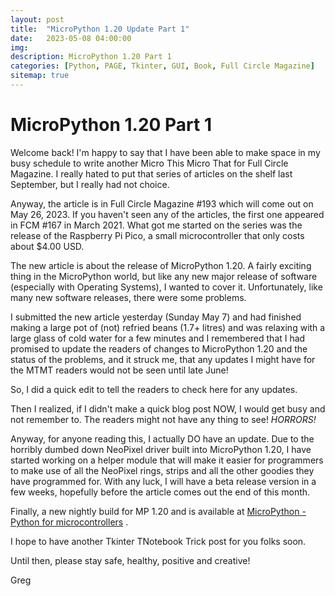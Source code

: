 ```yaml
---
layout: post
title:  "MicroPython 1.20 Update Part 1"
date:   2023-05-08 04:00:00
img: 
description: MicroPython 1.20 Part 1
categories: [Python, PAGE, Tkinter, GUI, Book, Full Circle Magazine]
sitemap: true
---
```


# MicroPython 1.20 Part 1

Welcome back!  I'm happy to say that I have been able to make space in my busy schedule to write another Micro This Micro That for Full Circle Magazine.  I really hated to put that series of articles on the shelf last September, but I really had not choice.

Anyway, the article is in Full Circle Magazine #193 which will come out on May 26, 2023.  If you haven't seen any of the articles, the first one appeared in FCM #167 in March 2021.  What got me started on the series was the release of the Raspberry Pi Pico, a small microcontroller that only costs about \$4.00 USD.  

The new article is about the release of MicroPython 1.20.  A fairly exciting thing in the MicroPython world, but like any new major release of software (especially with Operating Systems), I wanted to cover it.  Unfortunately, like many new software releases, there were some problems. 

I submitted the new article yesterday (Sunday May 7) and had finished making a large pot of (not) refried beans (1.7+ litres) and was relaxing with a large glass of cold water for a few minutes and I remembered that I had promised to update the readers of changes to MicroPython 1.20 and the status of the problems, and it struck me, that any updates I might have for the MTMT readers would not be seen until late June!

So, I did a quick edit to tell the readers to check here for any updates.

Then I realized, if I didn't make a quick blog post NOW, I would get busy and not remember to.  The readers might not have any thing to see!  *HORRORS!*

Anyway, for anyone reading this, I actually DO have an update.  Due to the horribly dumbed down NeoPixel driver built into MicroPython 1.20, I have started working on a helper module that will make it easier for programmers to make use of all the NeoPixel rings, strips and all the other goodies they have programmed for.  With any luck, I will have a beta release version in a few weeks, hopefully before the article comes out the end of this month.

Finally, a new nightly build for MP 1.20 and is available at [MicroPython - Python for microcontrollers](https://micropython.org/download/rp2-pico-w/) .

I hope to have another Tkinter TNotebook Trick post for you folks soon. 

Until then, please stay safe, healthy, positive and creative!

Greg
